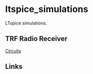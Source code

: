 # ltspice_simulations
LTspice simulations.

## TRF Radio Receiver

[Circuits](http://radiosparks.com/schematics.asp?UID=radio+receivers+-+trf)

## Links


